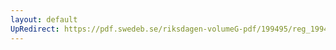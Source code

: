 ```yaml
---
layout: default
UpRedirect: https://pdf.swedeb.se/riksdagen-volumeG-pdf/199495/reg_199495/reg_199495_0353.pdf
---
```

